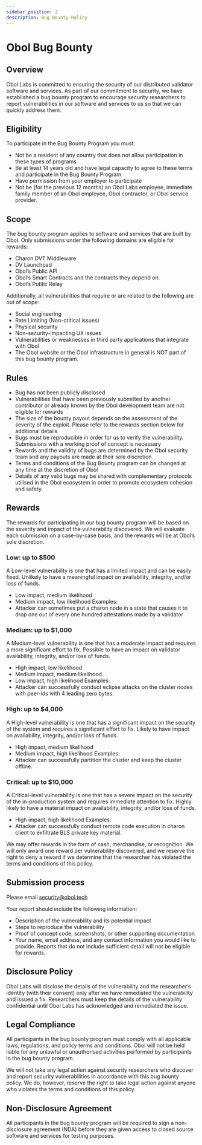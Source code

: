 ```yaml
---
sidebar_position: 2
description: Bug Bounty Policy
---
```


# Obol Bug Bounty

## Overview

Obol Labs is committed to ensuring the security of our distributed validator software and services. As part of our commitment to security, we have established a bug bounty program to encourage security researchers to report vulnerabilities in our software and services to us so that we can quickly address them.

## Eligibility

To participate in the Bug Bounty Program you must:

- Not be a resident of any country that does not allow participation in these types of programs
- Be at least 14 years old and have legal capacity to agree to these terms and participate in the Bug Bounty Program
- Have permission from your employer to participate
- Not be (for the previous 12 months) an Obol Labs employee, immediate family member of an Obol employee, Obol contractor, or Obol service provider.

## Scope

The bug bounty program applies to software and services that are built by Obol. Only submissions under the following domains are eligible for rewards:

- Charon DVT Middleware
- DV Launchpad
- Obol’s Public API
- Obol’s Smart Contracts and the contracts they depend on.
- Obol’s Public Relay

Additionally, all vulnerabilities that require or are related to the following are out of scope:

- Social engineering
- Rate Limiting (Non-critical issues)
- Physical security
- Non-security-impacting UX issues
- Vulnerabilities or weaknesses in third party applications that integrate with Obol
- The Obol website or the Obol infrastructure in general is NOT part of this bug bounty program.

## Rules

- Bug has not been publicly disclosed
- Vulnerabilities that have been previously submitted by another contributor or already known by the Obol development team are not eligible for rewards
- The size of the bounty payout depends on the assessment of the severity of the exploit. Please refer to the rewards section below for additional details
- Bugs must be reproducible in order for us to verify the vulnerability. Submissions with a working proof of concept is necessary
- Rewards and the validity of bugs are determined by the Obol security team and any payouts are made at their sole discretion
- Terms and conditions of the Bug Bounty program can be changed at any time at the discretion of Obol
- Details of any valid bugs may be shared with complementary protocols utilised in the Obol ecosystem in order to promote ecosystem cohesion and safety.

## Rewards

The rewards for participating in our bug bounty program will be based on the severity and impact of the vulnerability discovered. We will evaluate each submission on a case-by-case basis, and the rewards will be at Obol’s sole discretion.

### Low: up to $500

A Low-level vulnerability is one that has a limited impact and can be easily fixed. Unlikely to have a meaningful impact on availability, integrity, and/or loss of funds.

- Low impact, medium likelihood
- Medium impact, low likelihood
  Examples:
- Attacker can sometimes put a charon node in a state that causes it to drop one out of every one hundred attestations made by a validator

### Medium: up to $1,000

A Medium-level vulnerability is one that has a moderate impact and requires a more significant effort to fix. Possible to have an impact on validator availability, integrity, and/or loss of funds.

- High impact, low likelihood
- Medium impact, medium likelihood
- Low impact, high likelihood
  Examples:
- Attacker can successfully conduct eclipse attacks on the cluster nodes with peer-ids with 4 leading zero bytes.

### High: up to $4,000

A High-level vulnerability is one that has a significant impact on the security of the system and requires a significant effort to fix. Likely to have impact on availability, integrity, and/or loss of funds.

- High impact, medium likelihood
- Medium impact, high likelihood
  Examples:
- Attacker can successfully partition the cluster and keep the cluster offline.

### Critical: up to $10,000

A Critical-level vulnerability is one that has a severe impact on the security of the in-production system and requires immediate attention to fix. Highly likely to have a material impact on availability, integrity, and/or loss of funds.

- High impact, high likelihood
  Examples:
- Attacker can successfully conduct remote code execution in charon client to exfiltrate BLS private key material.

We may offer rewards in the form of cash, merchandise, or recognition. We will only award one reward per vulnerability discovered, and we reserve the right to deny a reward if we determine that the researcher has violated the terms and conditions of this policy.

## Submission process

Please email security@obol.tech

Your report should include the following information:

- Description of the vulnerability and its potential impact
- Steps to reproduce the vulnerability
- Proof of concept code, screenshots, or other supporting documentation
- Your name, email address, and any contact information you would like to provide.
  Reports that do not include sufficient detail will not be eligible for rewards.

## Disclosure Policy

Obol Labs will disclose the details of the vulnerability and the researcher’s identity (with their consent) only after we have remediated the vulnerability and issued a fix. Researchers must keep the details of the vulnerability confidential until Obol Labs has acknowledged and remediated the issue.

## Legal Compliance

All participants in the bug bounty program must comply with all applicable laws, regulations, and policy terms and conditions. Obol will not be held liable for any unlawful or unauthorised activities performed by participants in the bug bounty program.

We will not take any legal action against security researchers who discover and report security vulnerabilities in accordance with this bug bounty policy. We do, however, reserve the right to take legal action against anyone who violates the terms and conditions of this policy.

## Non-Disclosure Agreement

All participants in the bug bounty program will be required to sign a non-disclosure agreement (NDA) before they are given access to closed source software and services for testing purposes.
